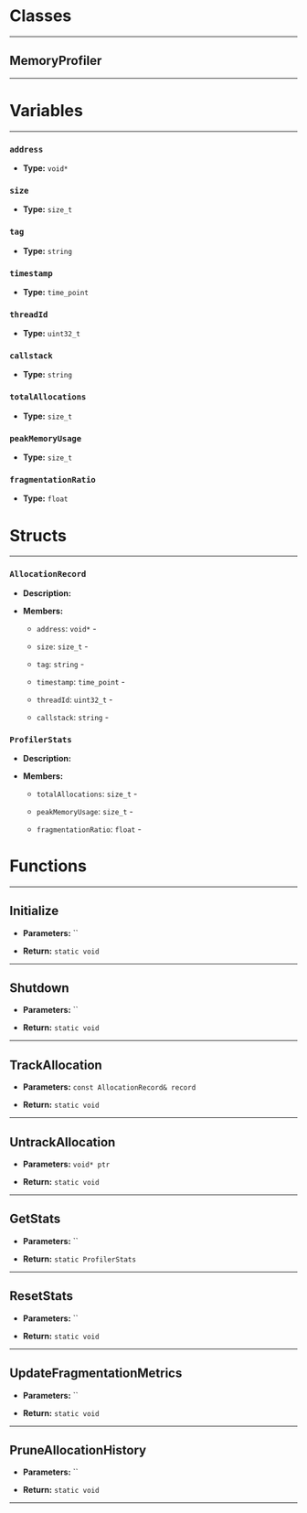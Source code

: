 # Classes
---

## MemoryProfiler
---




# Variables
---

### `address`

- **Type:** `void*`



### `size`

- **Type:** `size_t`



### `tag`

- **Type:** `string`



### `timestamp`

- **Type:** `time_point`



### `threadId`

- **Type:** `uint32_t`



### `callstack`

- **Type:** `string`



### `totalAllocations`

- **Type:** `size_t`



### `peakMemoryUsage`

- **Type:** `size_t`



### `fragmentationRatio`

- **Type:** `float`




# Structs
---

### `AllocationRecord`

- **Description:** 

- **Members:**

  - `address`: `void*` - 

  - `size`: `size_t` - 

  - `tag`: `string` - 

  - `timestamp`: `time_point` - 

  - `threadId`: `uint32_t` - 

  - `callstack`: `string` - 



### `ProfilerStats`

- **Description:** 

- **Members:**

  - `totalAllocations`: `size_t` - 

  - `peakMemoryUsage`: `size_t` - 

  - `fragmentationRatio`: `float` - 




# Functions
---

## Initialize



- **Parameters:** ``

- **Return:** `static void`

---

## Shutdown



- **Parameters:** ``

- **Return:** `static void`

---

## TrackAllocation



- **Parameters:** `const AllocationRecord& record`

- **Return:** `static void`

---

## UntrackAllocation



- **Parameters:** `void* ptr`

- **Return:** `static void`

---

## GetStats



- **Parameters:** ``

- **Return:** `static ProfilerStats`

---

## ResetStats



- **Parameters:** ``

- **Return:** `static void`

---

## UpdateFragmentationMetrics



- **Parameters:** ``

- **Return:** `static void`

---

## PruneAllocationHistory



- **Parameters:** ``

- **Return:** `static void`

---

